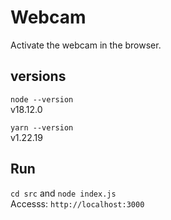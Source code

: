 # Webcam  

Activate the webcam in the browser.  

## versions  

`node --version`  
v18.12.0  

`yarn --version`  
v1.22.19  

## Run  

`cd src` and `node index.js`  
Accesss: `http://localhost:3000`  